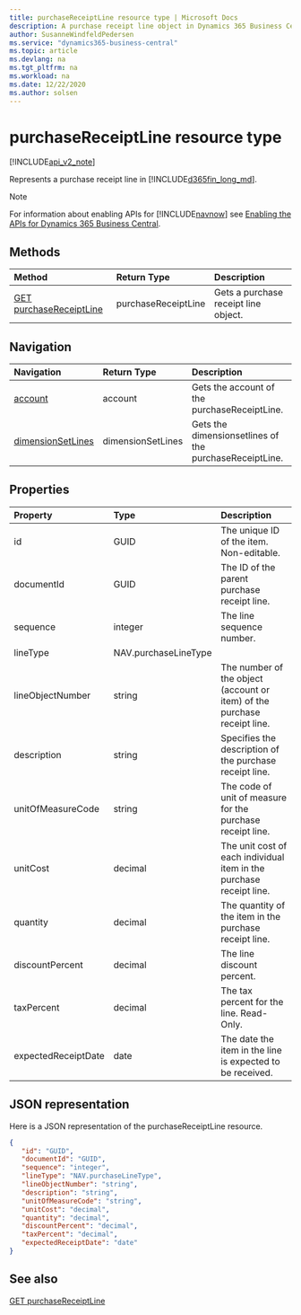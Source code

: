 ```yaml
---
title: purchaseReceiptLine resource type | Microsoft Docs
description: A purchase receipt line object in Dynamics 365 Business Central.
author: SusanneWindfeldPedersen
ms.service: "dynamics365-business-central"
ms.topic: article
ms.devlang: na
ms.tgt_pltfrm: na
ms.workload: na
ms.date: 12/22/2020
ms.author: solsen
---
```


# purchaseReceiptLine resource type

[!INCLUDE[api_v2_note](../../includes/api_v2_note.md)]

Represents a purchase receipt line in [!INCLUDE[d365fin_long_md](../../includes/d365fin_long_md.md)].

> [!NOTE]  
> For information about enabling APIs for [!INCLUDE[navnow](../../includes/navnow_md.md)] see [Enabling the APIs for Dynamics 365 Business Central](../enabling-apis-for-dynamics-nav.md).

## Methods
| Method | Return Type|Description |
|:--------------------|:-----------|:-------------------------|
|[GET purchaseReceiptLine](../api/dynamics_purchaseReceiptLine_Get.md)|purchaseReceiptLine|Gets a purchase receipt line object.|




## Navigation

| Navigation |Return Type| Description | 
 |:----------|:----------|:-----------------|
|[account](dynamics_account.md)|account |Gets the account of the purchaseReceiptLine.|
|[dimensionSetLines](dynamics_dimensionsetline.md)|dimensionSetLines |Gets the dimensionsetlines of the purchaseReceiptLine.|


## Properties

| Property           | Type   |Description     |
|:-------------------|:-------|:---------------|
|id|GUID|The unique ID of the item. Non-editable.|
|documentId|GUID|The ID of the parent purchase receipt line. |
|sequence|integer|The line sequence number.|
|lineType|NAV.purchaseLineType||
|lineObjectNumber|string|The number of the object (account or item) of the purchase receipt line.|
|description|string|Specifies the description of the purchase receipt line.|
|unitOfMeasureCode|string|The code of unit of measure for the purchase receipt line.|
|unitCost|decimal|The unit cost of each individual item in the purchase receipt line.|
|quantity|decimal|The quantity of the item in the purchase receipt line.|
|discountPercent|decimal|The line discount percent.    |
|taxPercent|decimal|The tax percent for the line. Read-Only.|
|expectedReceiptDate|date|The date the item in the line is expected to be received.|


## JSON representation

Here is a JSON representation of the purchaseReceiptLine resource.


```json
{
   "id": "GUID",
   "documentId": "GUID",
   "sequence": "integer",
   "lineType": "NAV.purchaseLineType",
   "lineObjectNumber": "string",
   "description": "string",
   "unitOfMeasureCode": "string",
   "unitCost": "decimal",
   "quantity": "decimal",
   "discountPercent": "decimal",
   "taxPercent": "decimal",
   "expectedReceiptDate": "date"
}
```
## See also

[GET purchaseReceiptLine](../api/dynamics_purchaseReceiptLine_Get.md)   

